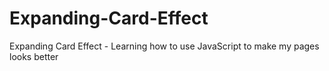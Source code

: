 # Expanding-Card-Effect
Expanding Card Effect - Learning how to use JavaScript to make my pages looks better
